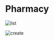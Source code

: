 # Pharmacy


![list](https://github.com/mkowali1/Pharmacy/assets/153937347/3c899020-53c3-41e6-943f-b0f50e85b547)



![create](https://github.com/mkowali1/Pharmacy/assets/153937347/b44e3a84-5312-453f-89c0-024f764b3f5d)
